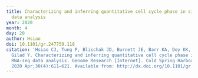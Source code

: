 ```yaml
---
title: Characterizing and inferring quantitative cell cycle phase in single-cell RNA-seq
  data analysis
year: 2020
month: 4
day: 20
author: Hsiao
doi: 10.1101/gr.247759.118
citation: 'Hsiao CJ, Tung P, Blischak JD, Burnett JE, Barr KA, Dey KK, Stephens M,
  Gilad Y. Characterizing and inferring quantitative cell cycle phase in single-cell
  RNA-seq data analysis. Genome Research [Internet]. Cold Spring Harbor Laboratory;
  2020 Apr;30(4):611–621. Available from: http://dx.doi.org/10.1101/gr.247759.118'
---
```


